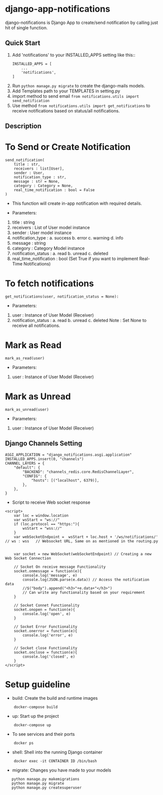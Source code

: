# django-app-notifications

django-notifications is Django App to create/send notification by calling just hit of single function.

Quick Start
-----------
1. Add 'notifications' to your INSTALLED_APPS setting like this::
    ```
    INSTALLED_APPS = [
        ...
        'notifications',
    ]
    ```
2. Run ``python manage.py migrate`` to create the django-mails models.
3. Add Templates path to your TEMPLATES in setting.py
4. import method to send email ``from notifications.utils import send_notification``
5. Use method ``from notifications.utils import get_notifications`` to receive notifications based on status/all notifications.


Description
-----------
# To Send or Create Notification

```
send_notification(
    title : str,
    receivers : list[User],
    sender : User,
    notification_type : str,
    message : str = None,
    category : Category = None,
    real_time_notification : bool = False
)
```
* This function will create in-app notification with required details.

* Parameters:
1. title : string
2. receivers : List of User model instance
3. sender : User model instance
4. notification_type :
    a. success
    b. error
    c. warning
    d. info
5. message : string
6. category : Category Model instance
7. notification_status :
    a. read
    b. unread
    c. deleted
8. real_time_notification : bool (Set True if you want to implement Real-Time Notifications)

# To fetch notifications

```
get_notifications(user, notification_status = None):
```
* Parameters:
1. user : Instance of User Model (Receiver)
2. notification_status :
    a. read
    b. unread
    c. deleted
    Note : Set None to receive all notifications.

# Mark as Read
```
mark_as_read(user)
```
* Parameters:
1. user : Instance of User Model (Receiver)

# Mark as Unread
```
mark_as_unread(user)
```
* Parameters:
1. user : Instance of User Model (Receiver)


Django Channels Setting
-----------------------

```
ASGI_APPLICATION = "django_notifications.asgi.application"
INSTALLED_APPS.insert(0, "channels")
CHANNEL_LAYERS = {
    "default": {
        "BACKEND": "channels_redis.core.RedisChannelLayer",
        "CONFIG": {
            "hosts": [("localhost", 6379)],
        },
    },
}
```

* Script to receive Web socket response

```
<script>
    var loc = window.location
    var wsStart = "ws://"
    if (loc.protocol == "https:"){
        wsStart = "wss://"
    }
    var webSocketEndpoint =  wsStart + loc.host + '/ws/notifications/'  // ws : wss   // Websocket URL, Same on as mentioned in the routing.py


    var socket = new WebSocket(webSocketEndpoint) // Creating a new Web Socket Connection

    // Socket On receive message Functionality
    socket.onmessage = function(e){
        console.log('message', e)
        console.log(JSON.parse(e.data)) // Access the notification data
        //$("body").append("<h3>"+e.data+"</h3>")
        // Can write any functionality based on your requirement
    }

    // Socket Connet Functionality
    socket.onopen = function(e){
        console.log('open', e)
    }

    // Socket Error Functionality
    socket.onerror = function(e){
        console.log('error', e)
    }

    // Socket close Functionality
    socket.onclose = function(e){
        console.log('closed', e)
    }
</script>
```
# Setup guideline

- build: Create the build and runtime images
```
    docker-compose build
```

- up: Start up the project
```
    docker-compose up
```
- To see services and their ports
```
    docker ps
```
- shell: Shell into the running Django container
```
    docker exec -it CONTAINER ID /bin/bash
```
- migrate: Changes you have made to your models
```
   python manage.py makemigrations
   python manage.py migrate
   python manage.py createsuperuser
```
